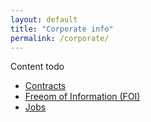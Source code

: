 ```yaml
---
layout: default
title: "Corporate info"
permalink: /corporate/
---
```



Content todo

<ul class="list-small">

  <li>
    <a href="/corporate/contracts/">Contracts</a>
  </li>
  <li>
    <a href="/corporate/freedom-of-information/">Freeom of Information (FOI)</a>
  </li>
  <li>
    <a href="/corporate/jobs/">Jobs</a>
  </li>
  
</ul>



